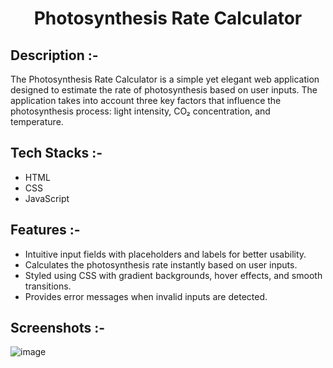 # <p align="center">Photosynthesis Rate Calculator</p>

## Description :-

The Photosynthesis Rate Calculator is a simple yet elegant web application designed to estimate the rate of photosynthesis based on user inputs. The application takes into account three key factors that influence the photosynthesis process: light intensity, CO₂ concentration, and temperature.

## Tech Stacks :-

- HTML 
- CSS 
- JavaScript

## Features :-

- Intuitive input fields with placeholders and labels for better usability.
- Calculates the photosynthesis rate instantly based on user inputs.
- Styled using CSS with gradient backgrounds, hover effects, and smooth transitions.
- Provides error messages when invalid inputs are detected.

## Screenshots :-

![image](https://github.com/user-attachments/assets/54dd73c4-60a6-478d-b0af-b09962fd9a88)
